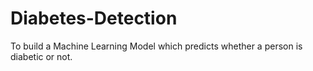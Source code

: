 # Diabetes-Detection
To build a Machine Learning Model which predicts whether a person is diabetic or not.
